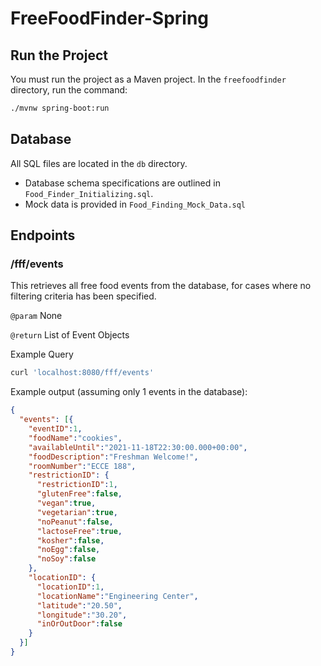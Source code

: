 # FreeFoodFinder-Spring

## Run the Project
You must run the project as a Maven project. In the `freefoodfinder` directory, run the command:
```bash
./mvnw spring-boot:run
```

## Database
All SQL files are located in the `db` directory.
- Database schema specifications are outlined in `Food_Finder_Initializing.sql`.
- Mock data is provided in `Food_Finding_Mock_Data.sql`

## Endpoints

### /fff/events
This retrieves all free food events from the database, for cases where no filtering criteria has been specified.

`@param` None

`@return` List of Event Objects

Example Query
```bash
curl 'localhost:8080/fff/events'
```

Example output (assuming only 1 events in the database):
```json
{
  "events": [{
    "eventID":1,
    "foodName":"cookies",
    "availableUntil":"2021-11-18T22:30:00.000+00:00",
    "foodDescription":"Freshman Welcome!",
    "roomNumber":"ECCE 188",
    "restrictionID": {
      "restrictionID":1,
      "glutenFree":false,
      "vegan":true,
      "vegetarian":true,
      "noPeanut":false,
      "lactoseFree":true,
      "kosher":false,
      "noEgg":false,
      "noSoy":false
    },
    "locationID": {
      "locationID":1,
      "locationName":"Engineering Center",
      "latitude":"20.50",
      "longitude":"30.20",
      "inOrOutDoor":false
    }
  }]
}
```